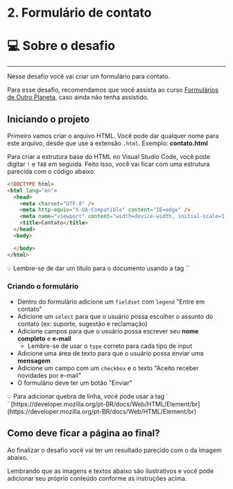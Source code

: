 # 2. Formulário de contato

# 💻 Sobre o desafio

---

Nesse desafio você vai criar um formulário para contato.

Para esse desafio, recomendamos que você assista ao curso [Formulários de Outro Planeta](https://app.rocketseat.com.br/node/formularios-de-outro-planeta), caso ainda não tenha assistido. 

## Iniciando o projeto

Primeiro vamos criar o arquivo HTML. Você pode dar qualquer nome para este arquivo, desde que use a extensão `.html`. Exemplo: **contato.html** 

Para criar a estrutura base do HTML no Visual Studio Code, você pode digitar `!` e `TAB` em seguida. Feito isso, você vai ficar com uma estrutura parecida com o código abaixo:

```html
<!DOCTYPE html>
<html lang="en">
  <head>
    <meta charset="UTF-8" />
    <meta http-equiv="X-UA-Compatible" content="IE=edge" />
    <meta name="viewport" content="width=device-width, initial-scale=1.0" />
    <title>Contato</title>
  </head>
  <body>

  </body>
</html>
```

<aside>
💡 Lembre-se de dar um título para o documento usando a tag `<title>` 
`<title>Contato</title>`

</aside>

### Criando o formulário

- Dentro do formulário adicione um `fieldset` com `legend` "Entre em contato"
- Adicione um `select` para que o usuário possa escolher o assunto do contato (ex: suporte, sugestão e reclamação)
- Adicione campos para que o usuário possa escrever seu **nome completo** e **e-mail**
    - Lembre-se de usar o `type` correto para cada tipo de input
- Adicione uma área de texto para que o usuário possa enviar uma **mensagem**
- Adicione um campo com um `checkbox` e o texto "Aceito receber novidades por e-mail"
- O formulário deve ter um botão "Enviar"

<aside>
💡 Para adicionar quebra de linha, você pode usar a tag `<br>` 
[https://developer.mozilla.org/pt-BR/docs/Web/HTML/Element/br](https://developer.mozilla.org/pt-BR/docs/Web/HTML/Element/br)

</aside>

## Como deve ficar a página ao final?

Ao finalizar o desafio você vai ter um resultado parecido com o da imagem abaixo. 

Lembrando que as imagens e textos abaixo são ilustrativos e você pode adicionar seu próprio conteúdo conforme as instruções acima.